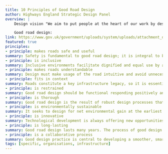 ```yaml
---
title: 10 Principles of Good Road Design
author: Highways England Strategic Design Panel
overview: |
    Design vision "We aim to put people at the heart of our work by designing an inclusive, resilient and sustainable road network; admired for its functional elegance and usefulness, reflecting in its design the beauty of the natural and built environment through which it passes, and enhancing it where possible."

    Good road design:
link: https://www.gov.uk/government/uploads/system/uploads/attachment_data/file/645302/Design_Panel_progress_report.pdf#page=4
featured: true
principles:
- principle: makes roads safe and useful
summary: Safety is fundamental to good road design; it is integral to both the usefulness of its function and the positive experience for the road user. Safe roads should support and link to wider economic, environmental and social imperatives, both nationally and locally. And good roads are fundamentally useful, meeting the users’ need for mobility effectively.
- principle: is inclusive
summary: Inclusive environments facilitate dignified and equal use by all and are the result of an inter-disciplinary design process which places people and their needs at its heart. This means including people, communities and businesses early and in every stage of the design process, in a manner that reduces barriers to access and participation and which considers these needs both in design and ongoing use. This should ensure that all users are considered, with a focus on the most vulnerable.
- principle: makes roads understandable
summary: Design must make usage of the road intuitive and avoid unnecessary and confusing clutter. Good road design demonstrates sensitivity to the landscape, heritage and local stories of the places that it affects, whilst being clear about its function. 
- principle: fits in context
summary: Roads constitute a key infrastructure legacy, so it is essential that their design responds to the places through which they pass. Good road design makes an important contribution to the conservation and enhancement of the natural and cultural environment. It seeks to enhance those places, whilst being honest about structural necessities.
- principle: is restrained
summary: Good road design should be functional responding positively and even elegantly to its natural and cultural setting, allowing the identity of the places through which they pass to come through. 
- principle: is thorough
summary: Good road design is the result of robust design processes that create a continuous cycle of improvement, which is open to learning from best practice across the world. Nothing must be arbitrary or left to chance. Care and accuracy in the design process shows respect towards the road users and the people and communities that live with road infrastructure. 
- principle: is environmentally sustainable
summary: It seeks to design for net environmental gain at the earliest stage and wherever possible. It is resilient and sustainable, demonstrating an awareness of the need to allow for future adaptation and technical requirements using materials sustainably and contributing to the circular economy. 
- principle: is innovative
summary: Technological development is always offering new opportunities for innovative design. Good road design will always be responsive to change and capture opportunities for betterment and should develop in tandem with innovative technology.
- principle: is long-lasting
summary: Good road design lasts many years. The process of good design also requires sufficient time for challenges to be resolved before delivery and should anticipate adaptation to future needs and technologies as part of the commitment to whole-life operation, management and maintenance. 
- principle: is a collaborative process
summary: Good design practice is central to developing a smoother, smarter, more sustainable road network that is useful to and accepted by the society it serves. This is established through a rigorous evidence based project development framework that recognises dependencies and facilitates opportunities for collaboration, whilst concentrating on the benefits and enhancements that road building seeks to deliver.
tags: [specific, organisations, infrastructure]
---
```

